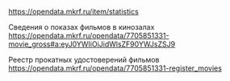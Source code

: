 https://opendata.mkrf.ru/item/statistics

Сведения о показах фильмов в кинозалах
https://opendata.mkrf.ru/opendata/7705851331-movie_gross#a:eyJ0YWIiOiJidWlsZF90YWJsZSJ9

Реестр прокатных удостоверений фильмов
https://opendata.mkrf.ru/opendata/7705851331-register_movies